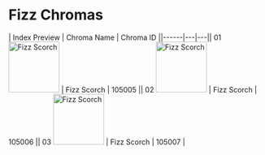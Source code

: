 # Fizz Chromas

| Index  Preview | Chroma Name | Chroma ID ||------|---|---|| 01  <img src='https://raw.communitydragon.org/latest/plugins/rcp-be-lol-game-data/global/default/v1/champion-chroma-images/105/105005.png' alt='Fizz Scorch' width='100'> | Fizz Scorch | 105005 || 02  <img src='https://raw.communitydragon.org/latest/plugins/rcp-be-lol-game-data/global/default/v1/champion-chroma-images/105/105006.png' alt='Fizz Scorch' width='100'> | Fizz Scorch | 105006 || 03  <img src='https://raw.communitydragon.org/latest/plugins/rcp-be-lol-game-data/global/default/v1/champion-chroma-images/105/105007.png' alt='Fizz Scorch' width='100'> | Fizz Scorch | 105007 |